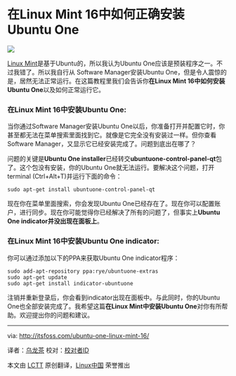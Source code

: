 在Linux Mint 16中如何正确安装Ubuntu One
================================================================================
![](http://itsfoss.com/wp-content/uploads/2014/01/Ubuntu-One-Linux-Mint.jpg)

[Linux Mint][1]是基于Ubuntu的，所以我认为Ubuntu One应该是预装程序之一。不过我错了。所以我自行从 Software Manager安装Ubuntu One，但是令人震惊的是，居然无法正常运行。在这篇教程里我们会告诉你**在Linux Mint 16中如何安装Ubuntu One**以及如何正常运行它。

### 在Linux Mint 16中安装Ubuntu One: ###

当你通过Software Manager安装Ubuntu One以后，你准备打开并配置它时，你甚至都无法在菜单搜索里面找到它。就像是它完全没有安装过一样。但你查看Software Manager，又显示它已经安装完成了。问题到底出在哪了？

问题的关键是**Ubuntu One installer**已经转交**ubuntuone-control-panel-qt**包了。这个包没有安装，你的Ubuntu One就无法运行。要解决这个问题，打开terminal (Ctrl+Alt+T)并运行下面的命令：

    sudo apt-get install ubuntuone-control-panel-qt

现在你在菜单里面搜索，你会发现Ubuntu One已经存在了。现在你可以配置账户，进行同步。现在你可能觉得你已经解决了所有的问题了，但事实上**Ubuntu One indicator并没出现在面板上**。

### 在Linux Mint 16中安装Ubuntu One indicator: ###

你可以通过添加以下的PPA来获取Ubuntu One indicator程序：

    sudo add-apt-repository ppa:rye/ubuntuone-extras
    sudo apt-get update 
    sudo apt-get install indicator-ubuntuone

注销并重新登录后，你会看到indicator出现在面板中。与此同时，你的Ubuntu One也全部安装完成了。我希望这篇**在Linux Mint中安装Ubuntu One**对你有所帮助。欢迎提出你的问题和建议。

--------------------------------------------------------------------------------

via: http://itsfoss.com/ubuntu-one-linux-mint-16/

译者：[乌龙茶](https://github.com/yechunxiao19) 校对：[校对者ID](https://github.com/校对者ID)

本文由 [LCTT](https://github.com/LCTT/TranslateProject) 原创翻译，[Linux中国](http://linux.cn/) 荣誉推出

[1]:http://www.linuxmint.com/

